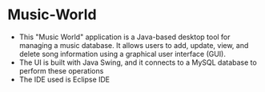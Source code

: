 # Music-World
- This "Music World" application is a Java-based desktop tool for managing a music database. It allows users to add, update, view, and delete song information using a graphical user interface (GUI). 
- The UI is built with Java Swing, and it connects to a MySQL database to perform these operations
- The IDE used is Eclipse IDE 
